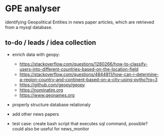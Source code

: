 # GPE analyser

identifying Geopolitical Entities in news paper articles, which are retrieved from a mysql database.

## to-do / leads / idea collection

- enrich data with geopy:

  - https://stackoverflow.com/questions/1280266/how-to-classify-users-into-different-countries-based-on-the-location-field
  - https://stackoverflow.com/questions/4844811/how-can-i-determine-a-region-country-and-continent-based-on-a-city-using-pytho?rq=3
  - https://github.com/geopy/geopy
  - https://nominatim.org
  - https://www.geonames.org

- properly structure database relationaly

- add other news papers

- test case: create bash script that executes sql command, possible? could also be useful for news_monitor
